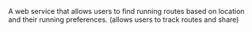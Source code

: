 A web service that allows users to find running routes based on location and their running preferences. 
(allows users to track routes and share)
